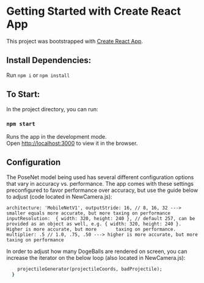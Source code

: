 # Getting Started with Create React App

This project was bootstrapped with [Create React App](https://github.com/facebook/create-react-app).

## Install Dependencies:

Run `npm i` or `npm install`

## To Start:

In the project directory, you can run:

### `npm start`

Runs the app in the development mode.\
Open [http://localhost:3000](http://localhost:3000) to view it in the browser.

## Configuration

The PoseNet model being used has several different configuration options that vary in accuracy vs. performance. The app comes with these settings preconfigured to favor performance over accuracy, but use the guide below to adjust (code located in NewCamera.js): 

`architecture: 'MobileNetV1',
      outputStride: 16, // 8, 16, 32 ---> smaller equals more accurate, but more taxing on performance
      inputResolution:  { width: 320, height: 240 }, // default 257, can be provided as an object as well, e.g. { width: 320, height: 240 }. Higher is more accurate, but more       taxing on performance.
      multiplier: .5 // 1.0, .75, .50 ---> higher is more accurate, but more taxing on performance`
      
In order to adjust how many DogeBalls are rendered on screen, you can increase the iterator on the below loop (also located in NewCamera.js):

```for (let i = 0; i < 9; i++) {
    projectileGenerator(projectileCoords, badProjectile);  
  }
```


















